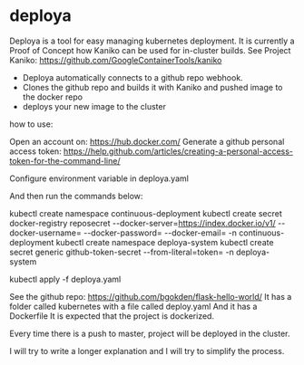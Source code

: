 # deploya

Deploya is a tool for easy managing kubernetes deployment.
It is currently a Proof of Concept how Kaniko can be used for in-cluster builds.
See Project Kaniko: https://github.com/GoogleContainerTools/kaniko

* Deploya automatically connects to a github repo webhook.
* Clones the github repo and builds it with Kaniko and pushed image to the docker repo
* deploys your new image to the cluster

how to use:

Open an account on: https://hub.docker.com/
Generate a github personal access token: https://help.github.com/articles/creating-a-personal-access-token-for-the-command-line/

Configure environment variable in deploya.yaml

And then run the commands below:

kubectl create namespace continuous-deployment
kubectl create secret docker-registry reposecret --docker-server=https://index.docker.io/v1/ --docker-username=<username> --docker-password=<password> --docker-email=<email> -n continuous-deployment
kubectl create namespace deploya-system
kubectl create secret generic github-token-secret --from-literal=token=<github-token> -n deploya-system

kubectl apply -f deploya.yaml

See the github repo: https://github.com/bgokden/flask-hello-world/
It has a folder called kubernetes with a file called deploy.yaml
And it has a Dockerfile
It is expected that the project is dockerized.

Every time there is a push to master, project will be deployed in the cluster.

I will try to write a longer explanation and I will try to simplify the process.
